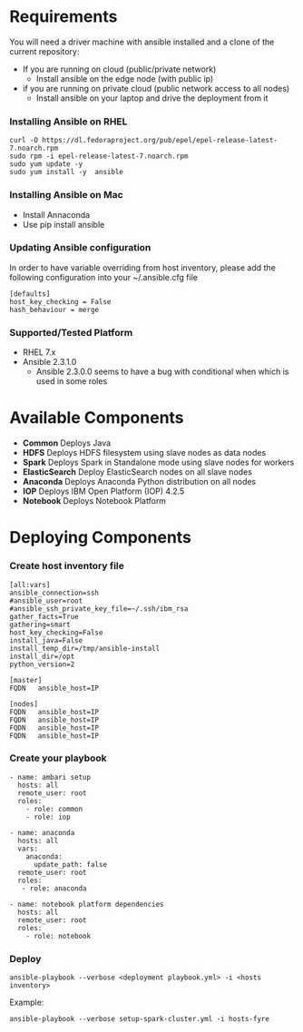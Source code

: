 
# Requirements

You will need a driver machine with ansible installed and a clone of the current repository:

* If you are running on cloud (public/private network)
  * Install ansible on the edge node (with public ip)
* if you are running on private cloud (public network access to all nodes)
  * Install ansible on your laptop and drive the deployment from it

### Installing Ansible on RHEL

```
curl -O https://dl.fedoraproject.org/pub/epel/epel-release-latest-7.noarch.rpm
sudo rpm -i epel-release-latest-7.noarch.rpm
sudo yum update -y
sudo yum install -y  ansible
```

### Installing Ansible on Mac

* Install Annaconda
* Use pip install ansible

### Updating Ansible configuration

In order to have variable overriding from host inventory, please add the following configuration into your ~/.ansible.cfg file

```
[defaults]
host_key_checking = False
hash_behaviour = merge
```


### Supported/Tested Platform

* RHEL 7.x
* Ansible 2.3.1.0
  * Ansible 2.3.0.0 seems to have a bug with conditional when which is used in some roles

# Available Components

* **Common**  Deploys Java
* **HDFS** Deploys HDFS filesystem using slave nodes as data nodes
* **Spark** Deploys Spark in Standalone mode using slave nodes for workers
* **ElasticSearch** Deploy ElasticSearch nodes on all slave nodes
* **Anaconda** Deploys Anaconda Python distribution on all nodes
* **IOP** Deploys IBM Open Platform (IOP) 4.2.5
* **Notebook** Deploys Notebook Platform

# Deploying Components

### Create host inventory file

```
[all:vars]
ansible_connection=ssh
#ansible_user=root
#ansible_ssh_private_key_file=~/.ssh/ibm_rsa
gather_facts=True
gathering=smart
host_key_checking=False
install_java=False
install_temp_dir=/tmp/ansible-install
install_dir=/opt
python_version=2

[master]
FQDN   ansible_host=IP

[nodes]
FQDN   ansible_host=IP
FQDN   ansible_host=IP
FQDN   ansible_host=IP
FQDN   ansible_host=IP

```

### Create your playbook

```
- name: ambari setup
  hosts: all
  remote_user: root
  roles:
    - role: common
    - role: iop

- name: anaconda
  hosts: all
  vars:
    anaconda:
      update_path: false
  remote_user: root
  roles:
   - role: anaconda

- name: notebook platform dependencies
  hosts: all
  remote_user: root
  roles:
    - role: notebook

```

### Deploy

```
ansible-playbook --verbose <deployment playbook.yml> -i <hosts inventory>
```

Example:

```
ansible-playbook --verbose setup-spark-cluster.yml -i hosts-fyre
```
